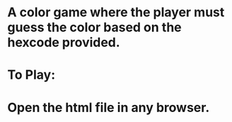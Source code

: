 # A color game where the player must guess the color based on the hexcode provided.
# To Play: 
# Open the html file in any browser.